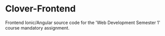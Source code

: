 # Clover-Frontend
Frontend Ionic/Angular source code for the 'Web Development Semester 1' course mandatory assignment.
